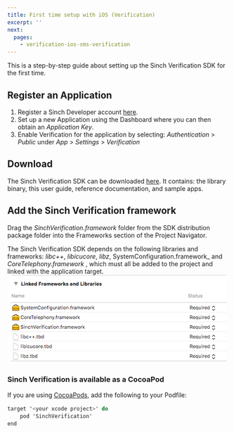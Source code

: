 ```yaml
---
title: First time setup with iOS (Verification)
excerpt: ''
next:
  pages:
    - verification-ios-sms-verification
---
```

This is a step-by-step guide about setting up the Sinch Verification SDK for the first time.

## Register an Application

1.  Register a Sinch Developer account [here](https://portal.sinch.com/#/signup).
2.  Set up a new Application using the Dashboard where you can then obtain an *Application Key*.
3.  Enable Verification for the application by selecting: *Authentication* \> *Public* under *App* \> *Settings* \> *Verification*

## Download

The Sinch Verification SDK can be downloaded [here](https://sinch.readme.io/page/downloads). It contains: the library binary, this user guide, reference documentation, and sample apps.

## Add the Sinch Verification framework

Drag the *SinchVerification.framework* folder from the SDK distribution package folder into the Frameworks section of the Project Navigator.

The Sinch Verification SDK depends on the following libraries and frameworks: *libc++*, *libicucore*, *libz*, SystemConfiguration.framework\_ and *CoreTelephony.framework* , which must all be added to the project and linked with the application target.
![link-binary-with-libraries-xcode.png](images/de473b8-link-binary-with-libraries-xcode.png)

### Sinch Verification is available as a CocoaPod

If you are using [CocoaPods](http://www.cocoapods.org), add the following to your Podfile:
```objectivec
target '<your xcode project>' do
    pod 'SinchVerification'
end
```



